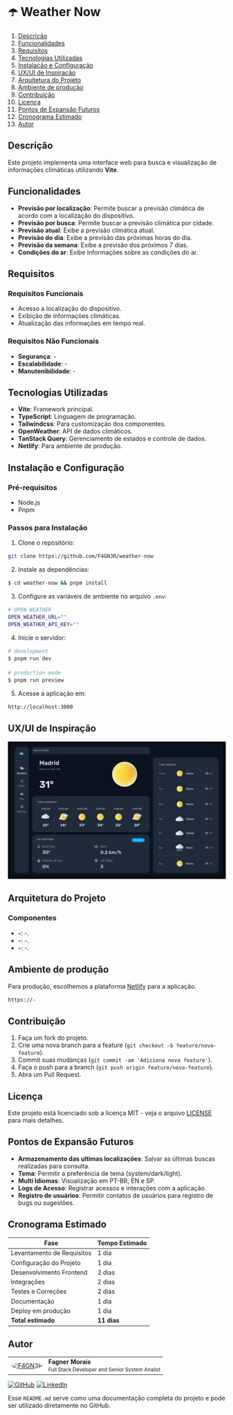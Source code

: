 <h1>☂️ Weather Now</h1>

<ol>
  <li><a href="#description"><a href="#description">Descrição</a></li>
  <li><a href="#features">Funcionalidades</a></li>
  <li><a href="#requirements">Requisitos</a></li>
  <li><a href="#technologies-used">Tecnologias Utilizadas</a></li>
  <li><a href="#installation-and-configuration">Instalação e Configuração</a></li>
  <li><a href="#ux-ui">UX/UI de Inspiração</a></li>
  <li><a href="#project-architecture">Arquitetura do Projeto</a></li>
  <li><a href="#production-environment">Ambiente de produção</a></li>
  <li><a href="#contribution">Contribuição</a></li>
  <li><a href="#license">Licença</a></li>
  <li><a href="#future-expansion-points">Pontos de Expansão Futuros</a></li>
  <li><a href="#estimated-schedule">Cronograma Estimado</a></li>
  <li><a href="#author">Autor</a></li>
</ol>

<h2 id="description">Descrição</h2>

Este projeto implementa uma interface web para busca e visualização de informações climáticas utilizando **Vite**.

<h2 id="features">Funcionalidades</h2>

- **Previsão por localização**: Permite buscar a previsão climática de acordo com a localização do dispositivo.
- **Previsão por busca**: Permite buscar a previsão climática por cidade.
- **Previsão atual**: Exibe a previsão climática atual.
- **Previsão do dia**: Exibe a previsão das próximas horas do dia.
- **Previsão da semana**: Exibe a previsão dos próximos 7 dias.
- **Condições do ar**: Exibe informações sobre as condições do ar.

<h2 id="requirements">Requisitos</h2>

### Requisitos Funcionais

- Acesso a localização do dispositivo.
- Exibição de informações climáticas.
- Atualização das informações em tempo real.

### Requisitos Não Funcionais

- **Segurança**: -
- **Escalabilidade**: -
- **Manutenibilidade**: -

<h2 id="technologies-used">Tecnologias Utilizadas</h2>

- **Vite**: Framework principal.
- **TypeScript**: Linguagem de programação.
- **Tailwindcss**: Para customização dos componentes.
- **OpenWeather**: API de dados climáticos.
- **TanStack Query**: Gerenciamento de estados e controle de dados.
- **Netlify**: Para ambiente de produção.

<h2 id="installation-and-configuration">Instalação e Configuração</h2>

### Pré-requisitos

- Node.js
- Pnpm

### Passos para Instalação

1. Clone o repositório:

```bash
git clone https://github.com/F4GN3R/weather-now
```

2. Instale as dependências:

```bash
$ cd weather-now && pnpm install
```

3. Configure as variáveis de ambiente no arquivo `.env`:

```bash
# OPEN WEATHER
OPEN_WEATHER_URL=""
OPEN_WEATHER_API_KEY=""
```

4. Inicie o servidor:

```bash
# development
$ pnpm run dev

# production mode
$ pnpm run preview
```

5. Acesse a aplicação em:

```bash
http://localhost:3000
```

<h2 id="ux-ui">UX/UI de Inspiração</h2>

![alt text](ui-ux-inspiration.png)

<h2 id="project-architecture">Arquitetura do Projeto</h2>

### Componentes

- **-**: -.
- **-**: -.
- **-**: -.

<h2 id="production-environment">Ambiente de produção</h2>

Para produção, escolhemos a plataforma [Netlify](https://www.netlify.com/) para a aplicação.

```bash
https://-
```

<h2 id="contribution">Contribuição</h2>

1. Faça um fork do projeto.
2. Crie uma nova branch para a feature (`git checkout -b feature/nova-feature`).
3. Commit suas mudanças (`git commit -am 'Adiciona nova feature'`).
4. Faça o push para a branch (`git push origin feature/nova-feature`).
5. Abra um Pull Request.

<h2 id="license">Licença</h2>

Este projeto está licenciado sob a licença MIT - veja o arquivo [LICENSE](LICENSE) para mais detalhes.

<h2 id="future-expansion-points">Pontos de Expansão Futuros</h2>

- **Armazenamento das ultimas localizações**: Salvar as últimas buscas realizadas para consulta.
- **Tema**: Permitir a preferência de tema (system/dark/light).
- **Multi Idiomas**: Visualização em PT-BR, EN e SP.
- **Logs de Acesso**: Registrar acessos e interações com a aplicação.
- **Registro de usuários**: Permitir contatos de usuários para registro de bugs ou sugestões.

<h2 id="estimated-schedule">Cronograma Estimado</h2>

| Fase                       | Tempo Estimado |
| -------------------------- | -------------- |
| Levantamento de Requisitos | 1 dia          |
| Configuração do Projeto    | 1 dia          |
| Desenvolvimento Frontend   | 2 dias         |
| Integrações                | 2 dias         |
| Testes e Correções         | 2 dias         |
| Documentação               | 1 dia          |
| Deploy em produção         | 1 dia          |
| **Total estimado**         | **11 dias**    |

<h2 id="author">Autor</h2>

<table style="padding: none;">
  <tr>
    <td>
      <a href="https://github.com/F4GN3R">
        <img src="https://github.com/F4GN3R.png" width="60px" alt="F4GN3R" style="border-radius: 500%;"/>
      </a>
    </td>
    <td>
     <b>Fagner Morais</b>
     <br/>
    <small>Full Stack Developer and Senior System Analist</small>
    </td>
  </tr>
</table>

[![GitHub](https://img.shields.io/badge/GitHub-100000?style=for-the-badge&logo=github&logoColor=white)](https://github.com/F4GN3R)
[![LinkedIn](https://img.shields.io/badge/LinkedIn-0077B5?style=for-the-badge&logo=linkedin&logoColor=white)](https://www.linkedin.com/in/fagner-morais-6732a7130/)

Esse `README.md` serve como uma documentação completa do projeto e pode ser utilizado diretamente no GitHub.
